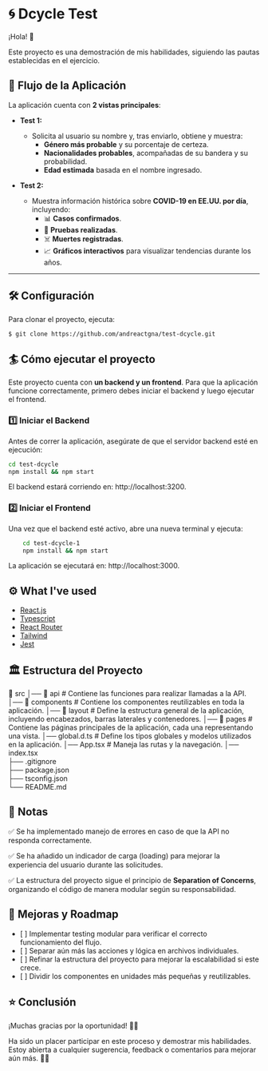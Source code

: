 # 🌀 Dcycle Test

¡Hola! 👋  

Este proyecto es una demostración de mis habilidades, siguiendo las pautas establecidas en el ejercicio. 


## 👣 Flujo de la Aplicación  

La aplicación cuenta con **2 vistas principales**:  

- **Test 1:**  
  - Solicita al usuario su nombre y, tras enviarlo, obtiene y muestra:  
    - **Género más probable** y su porcentaje de certeza.  
    - **Nacionalidades probables**, acompañadas de su bandera y su probabilidad.  
    - **Edad estimada** basada en el nombre ingresado.  

- **Test 2:**  
  - Muestra información histórica sobre **COVID-19 en EE.UU. por día**, incluyendo:  
    - 📊 **Casos confirmados**.  
    - 🏥 **Pruebas realizadas**.  
    - ☠️ **Muertes registradas**.  
    - 📈 **Gráficos interactivos** para visualizar tendencias durante los años.  

---

## 🛠 Configuración  

Para clonar el proyecto, ejecuta:  

    $ git clone https://github.com/andreactgna/test-dcycle.git 

## 🏄 Cómo ejecutar el proyecto

Este proyecto cuenta con **un backend y un frontend**. Para que la aplicación funcione correctamente, primero debes iniciar el backend y luego ejecutar el frontend.  

### **1️⃣ Iniciar el Backend**  
Antes de correr la aplicación, asegúrate de que el servidor backend esté en ejecución:  

```sh
cd test-dcycle 
npm install && npm start 

```
El backend estará corriendo en: http://localhost:3200.

### **2️⃣ Iniciar el Frontend**  
Una vez que el backend esté activo, abre una nueva terminal y ejecuta:  

```sh
    cd test-dcycle-1
    npm install && npm start
```

La aplicación se ejecutará en: http://localhost:3000.

## ⚙️ What I've used

* [React.js](https://reactjs.org/)
* [Typescript](https://www.typescriptlang.org/)
* [React Router](https://reactrouter.com/)
* [Tailwind](https://v2.tailwindcss.com/)
* [Jest](https://jestjs.io/)


## 🏛️ Estructura del Proyecto

📂 src
│── 📂 api           # Contiene las funciones para realizar llamadas a la API.
│── 📂 components    # Contiene los componentes reutilizables en toda la aplicación.
│── 📂 layout        # Define la estructura general de la aplicación, incluyendo encabezados, barras laterales y contenedores.
│── 📂 pages         # Contiene las páginas principales de la aplicación, cada una representando una vista.
│── global.d.ts       # Define los tipos globales y modelos utilizados en la aplicación.
│── App.tsx           # Maneja las rutas y la navegación.
│── index.tsx         
├── .gitignore     
├── package.json   
├── tsconfig.json  
└── README.md      


## 📝 Notas

✅ Se ha implementado manejo de errores en caso de que la API no responda correctamente.

✅ Se ha añadido un indicador de carga (loading) para mejorar la experiencia del usuario durante las solicitudes.

✅ La estructura del proyecto sigue el principio de **Separation of Concerns**, organizando el código de manera modular según su responsabilidad.

## 🚧 Mejoras y Roadmap

- \[ ] Implementar testing modular para verificar el correcto funcionamiento del flujo.
- \[ ] Separar aún más las acciones y lógica en archivos individuales.
- \[ ] Refinar la estructura del proyecto para mejorar la escalabilidad si este crece.
- \[ ] Dividir los componentes en unidades más pequeñas y reutilizables.
  
## ⭐️ Conclusión

¡Muchas gracias por la oportunidad! 🙇‍♀️

Ha sido un placer participar en este proceso y demostrar mis habilidades.
Estoy abierta a cualquier sugerencia, feedback o comentarios para mejorar aún más. 🚀✨